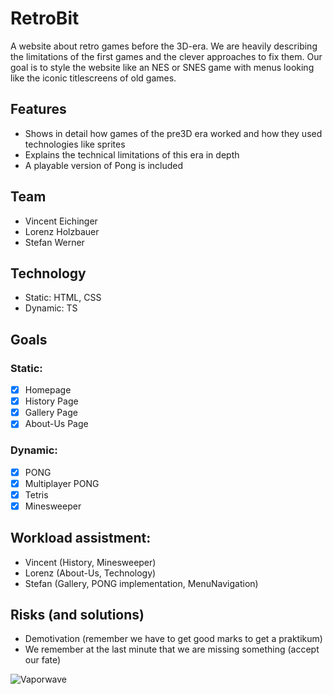 # RetroBit

A website about retro games before the 3D-era.
We are heavily describing the limitations of the first games and the clever approaches to fix them. Our goal is to style
the website like an NES or SNES game with menus looking like the iconic titlescreens of old games.

## Features

- Shows in detail how games of the pre3D era worked and how they used technologies like sprites
- Explains the technical limitations of this era in depth
- A playable version of Pong is included

## Team

- Vincent Eichinger
- Lorenz Holzbauer
- Stefan Werner

## Technology

- Static: HTML, CSS
- Dynamic: TS

## Goals

### Static:

- [x] Homepage
- [x] History Page
- [x] Gallery Page
- [x] About-Us Page

### Dynamic:

- [x] PONG
- [x] Multiplayer PONG
- [x] Tetris
- [x] Minesweeper

## Workload assistment:

- Vincent (History, Minesweeper)
- Lorenz (About-Us, Technology)
- Stefan (Gallery, PONG implementation, MenuNavigation)

## Risks (and solutions)

- Demotivation (remember we have to get good marks to get a praktikum)
- We remember at the last minute that we are missing something (accept our fate)

![Vaporwave](https://ak.picdn.net/shutterstock/videos/1018878754/thumb/1.jpg)
